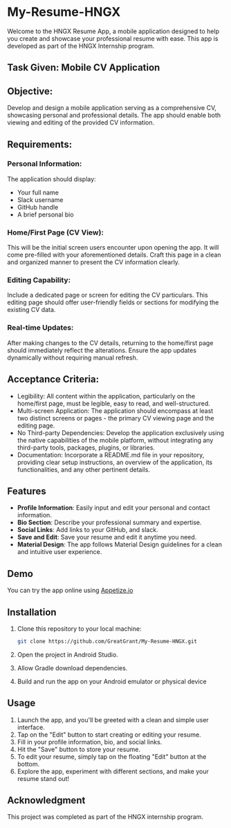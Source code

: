 # My-Resume-HNGX
Welcome to the HNGX Resume App, a mobile application designed to help you create and showcase your professional resume with ease. This app is developed as part of the HNGX Internship program.

## Task Given: Mobile CV Application
## Objective:
Develop and design a mobile application serving as a comprehensive CV, showcasing personal and professional details. The app should enable both viewing and editing of the provided CV information.

## Requirements:
### Personal Information:
The application should display:
- Your full name
- Slack username
- GitHub handle
- A brief personal bio
### Home/First Page (CV View):
This will be the initial screen users encounter upon opening the app.
It will come pre-filled with your aforementioned details.
Craft this page in a clean and organized manner to present the CV information clearly.
### Editing Capability:
Include a dedicated page or screen for editing the CV particulars.
This editing page should offer user-friendly fields or sections for modifying the existing CV data.
### Real-time Updates:
After making changes to the CV details, returning to the home/first page should immediately reflect the alterations.
Ensure the app updates dynamically without requiring manual refresh.
## Acceptance Criteria:
- Legibility: All content within the application, particularly on the home/first page, must be legible, easy to read, and well-structured.
- Multi-screen Application: The application should encompass at least two distinct screens or pages - the primary CV viewing page and the editing page.
- No Third-party Dependencies: Develop the application exclusively using the native capabilities of the mobile platform, without integrating any third-party tools, packages, plugins, or libraries.
- Documentation: Incorporate a README.md file in your repository, providing clear setup instructions, an overview of the application, its functionalities, and any other pertinent details.

## Features

- **Profile Information**: Easily input and edit your personal and contact information.
- **Bio Section**: Describe your professional summary and expertise.
- **Social Links**: Add links to your GitHub, and slack.
- **Save and Edit**: Save your resume and edit it anytime you need.
- **Material Design**: The app follows Material Design guidelines for a clean and intuitive user experience.

## Demo
You can try the app online using [Appetize.io](https://appetize.io/app/ghwmsgyahnki6lmkcwvgpqnnsm?device=pixel4&osVersion=11.0&scale=75)

## Installation

1. Clone this repository to your local machine:

   ```bash
   git clone https://github.com/GreatGrant/My-Resume-HNGX.git
2. Open the project in Android Studio.
3. Allow Gradle download dependencies.
4. Build and run the app on your Android emulator or physical device

## Usage
1. Launch the app, and you'll be greeted with a clean and simple user interface.
2. Tap on the "Edit" button to start creating or editing your resume.
3. Fill in your profile information, bio, and social links.
4. Hit the "Save" button to store your resume.
5. To edit your resume, simply tap on the floating "Edit" button at the bottom.
6. Explore the app, experiment with different sections, and make your resume stand out!

## Acknowledgment

This project was completed as part of the HNGX internship program.
